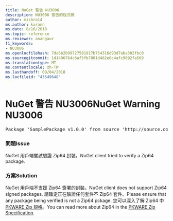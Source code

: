 ```yaml
---
title: NuGet 警告 NU3006
description: NU3006 警告的程式碼
author: mishra14
ms.author: karann
ms.date: 8/16/2018
ms.topic: reference
ms.reviewer: anangaur
f1_keywords:
- NU3006
ms.openlocfilehash: 7da6b2b99727581917b754316d93d7aba302fbc0
ms.sourcegitcommit: 1d1406764c6af5fb7801d462e0c4afc9092fa569
ms.translationtype: MT
ms.contentlocale: zh-TW
ms.lasthandoff: 09/04/2018
ms.locfileid: "43549648"
---
```

# <a name="nuget-warning-nu3006"></a><span data-ttu-id="fc041-103">NuGet 警告 NU3006</span><span class="sxs-lookup"><span data-stu-id="fc041-103">NuGet Warning NU3006</span></span>

<pre>Package 'SamplePackage v1.0.0' from source 'http://source.com/index.json': Signed Zip64 packages are not supported.</pre>

### <a name="issue"></a><span data-ttu-id="fc041-104">問題</span><span class="sxs-lookup"><span data-stu-id="fc041-104">Issue</span></span>

<span data-ttu-id="fc041-105">NuGet 用戶端嘗試驗證 Zip64 封裝。</span><span class="sxs-lookup"><span data-stu-id="fc041-105">NuGet client tried to verify a Zip64 package.</span></span>


### <a name="solution"></a><span data-ttu-id="fc041-106">方案</span><span class="sxs-lookup"><span data-stu-id="fc041-106">Solution</span></span>

<span data-ttu-id="fc041-107">NuGet 用戶端不支援 Zip64 簽署的封裝。</span><span class="sxs-lookup"><span data-stu-id="fc041-107">NuGet client does not support Zip64 signed packages.</span></span> <span data-ttu-id="fc041-108">請確定正在驗證任何套件不 Zip64 套件。</span><span class="sxs-lookup"><span data-stu-id="fc041-108">Please ensure that any package being verified is not a Zip64 pckage.</span></span> <span data-ttu-id="fc041-109">您可以深入了解 Zip64 中[PKWARE Zip 規格](https://pkware.cachefly.net/webdocs/casestudies/APPNOTE.TXT)。</span><span class="sxs-lookup"><span data-stu-id="fc041-109">You can read more about Zip64 in the [PKWARE Zip Specification](https://pkware.cachefly.net/webdocs/casestudies/APPNOTE.TXT).</span></span>


